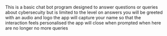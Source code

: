 This is a basic chat bot program designed to answer questions or queries
about cybersecuity but is limited to the level on answers you will be 
greeted with an audio and logo the app will capture your name so that 
the interaction feels personalised the app will close when prompted when 
here are no longer no more queries
